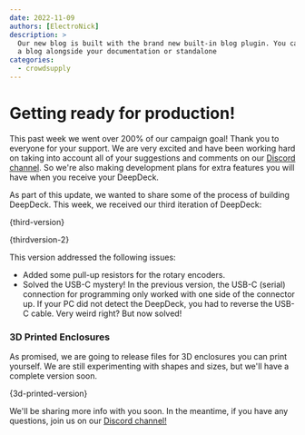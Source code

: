 ```yaml
---
date: 2022-11-09 
authors: [ElectroNick]
description: >
  Our new blog is built with the brand new built-in blog plugin. You can build
  a blog alongside your documentation or standalone
categories:
  - crowdsupply
---
```


# Getting ready for production!

This past week we went over 200% of our campaign goal! Thank you to everyone for your support. We are very excited and have been working hard on taking into account all of your suggestions and comments on our [Discord channel](https://linktr.ee/deepdeck). So we're also making development plans for extra features you will have when you receive your DeepDeck.

As part of this update, we wanted to share some of the process of building DeepDeck. This week, we received our third iteration of DeepDeck:

<!-- more -->

{third-version}

{thirdversion-2}

 This version addressed the following issues:

- Added some pull-up resistors for the rotary encoders.
- Solved the USB-C mystery! In the previous version, the USB-C (serial) connection for programming only worked with one side of the connector up. If your PC did not detect the DeepDeck, you had to reverse the USB-C cable. Very weird right? But now solved!

### 3D Printed Enclosures

As promised, we are going to release files for 3D enclosures you can print yourself. We are still experimenting with shapes and sizes, but we'll have a complete version soon.

{3d-printed-version}

We'll be sharing more info with you soon. In the meantime, if you have any questions, join us on our [Discord channel!](https://linktr.ee/deepdeck)
